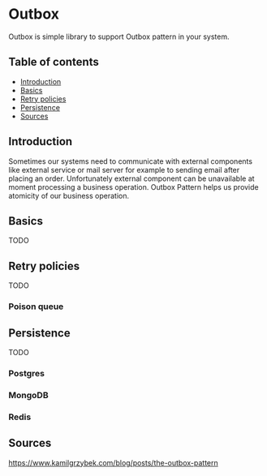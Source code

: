 # Outbox

Outbox is simple library to support Outbox pattern in your system.

## Table of contents
* [Introduction](#Introduction)
* [Basics](#Basics)
* [Retry policies](#Retry-policies)
* [Persistence](#Persistence)
* [Sources](#Sources)

## Introduction

Sometimes our systems need to communicate with external components like external service or mail server for example to sending email after placing an order. Unfortunately external component can be unavailable at moment processing a business operation. Outbox Pattern helps us provide atomicity of our business operation.

## Basics

TODO

## Retry policies

TODO

### Poison queue

## Persistence

TODO

### Postgres

### MongoDB

### Redis

## Sources

https://www.kamilgrzybek.com/blog/posts/the-outbox-pattern
